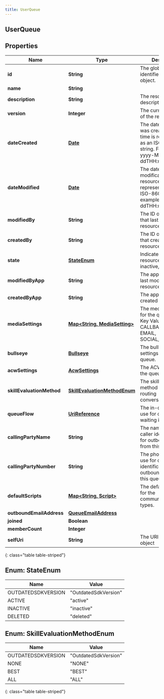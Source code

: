 ```yaml
---
title: UserQueue
---
```

## UserQueue


## Properties

| Name | Type | Description | Notes |
| ------------ | ------------- | ------------- | ------------- |
| **id** | **String** | The globally unique identifier for the object. |  [optional] |
| **name** | **String** |  |  [optional] |
| **description** | **String** | The resource&#39;s description. |  [optional] |
| **version** | **Integer** | The current version of the resource. |  [optional] |
| **dateCreated** | [**Date**](Date.html) | The date the resource was created. Date time is represented as an ISO-8601 string. For example: yyyy-MM-ddTHH:mm:ss.SSSZ |  [optional] |
| **dateModified** | [**Date**](Date.html) | The date of the last modification to the resource. Date time is represented as an ISO-8601 string. For example: yyyy-MM-ddTHH:mm:ss.SSSZ |  [optional] |
| **modifiedBy** | **String** | The ID of the user that last modified the resource. |  [optional] |
| **createdBy** | **String** | The ID of the user that created the resource. |  [optional] |
| **state** | [**StateEnum**](#StateEnum) | Indicates if the resource is active, inactive, or deleted. |  [optional] |
| **modifiedByApp** | **String** | The application that last modified the resource. |  [optional] |
| **createdByApp** | **String** | The application that created the resource. |  [optional] |
| **mediaSettings** | [**Map&lt;String, MediaSetting&gt;**](MediaSetting.html) | The media settings for the queue. Valid Key Values: CALL, CALLBACK, CHAT, EMAIL, SOCIAL_EXPRESSION |  |
| **bullseye** | [**Bullseye**](Bullseye.html) | The bulls-eye settings for the queue. |  [optional] |
| **acwSettings** | [**AcwSettings**](AcwSettings.html) | The ACW settings for the queue. |  |
| **skillEvaluationMethod** | [**SkillEvaluationMethodEnum**](#SkillEvaluationMethodEnum) | The skill evaluation method to use when routing conversations. |  |
| **queueFlow** | [**UriReference**](UriReference.html) | The in-queue flow to use for conversations waiting in queue. |  [optional] |
| **callingPartyName** | **String** | The name to use for caller identification for outbound calls from this queue. |  [optional] |
| **callingPartyNumber** | **String** | The phone number to use for caller identification for outbound calls from this queue. |  [optional] |
| **defaultScripts** | [**Map&lt;String, Script&gt;**](Script.html) | The default script Ids for the communication types. |  [optional] |
| **outboundEmailAddress** | [**QueueEmailAddress**](QueueEmailAddress.html) |  |  [optional] |
| **joined** | **Boolean** |  |  [optional] |
| **memberCount** | **Integer** |  |  [optional] |
| **selfUri** | **String** | The URI for this object |  [optional] |
{: class="table table-striped"}


<a name="StateEnum"></a>

## Enum: StateEnum

| Name | Value |
| ---- | ----- |
| OUTDATEDSDKVERSION | &quot;OutdatedSdkVersion&quot; |
| ACTIVE | &quot;active&quot; |
| INACTIVE | &quot;inactive&quot; |
| DELETED | &quot;deleted&quot; |


<a name="SkillEvaluationMethodEnum"></a>

## Enum: SkillEvaluationMethodEnum

| Name | Value |
| ---- | ----- |
| OUTDATEDSDKVERSION | &quot;OutdatedSdkVersion&quot; |
| NONE | &quot;NONE&quot; |
| BEST | &quot;BEST&quot; |
| ALL | &quot;ALL&quot; |
{: class="table table-striped"}


